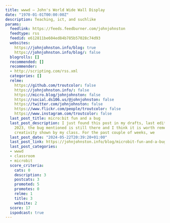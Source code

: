 ```yaml
---
title: wwwd – John's World Wide Wall Display
date: "1970-01-01T00:00:00Z"
description: Teaching, ict, and suchlike
params:
  feedlink: https://feeds.feedburner.com/johnjohnston
  feedtype: rss
  feedid: e612811be604ed84b785b57028c74d93
  websites:
    https://johnjohnston.info/blog: true
    https://johnjohnston.info/blog/: false
  blogrolls: []
  recommended: []
  recommender:
  - http://scripting.com/rss.xml
  categories: []
  relme:
    https://github.com/troutcolor: false
    https://johnjohnston.info/: false
    https://micro.blog/johnjohnston: false
    https://social.ds106.us/@johnjohnston: false
    https://twitter.com/johnjohnston: false
    https://www.flickr.com/people/troutcolor: false
    https://www.instagram.com/troutcolor: false
  last_post_title: micro:bit fun and a bug
  last_post_description: I just found this post in my drafts, last edit September
    2023, the bug mentioned is still there and I think it is worth remembering the
    creativity shown by my class. For the past couple of weeks, we
  last_post_date: "2024-05-22T20:39:20+01:00"
  last_post_link: https://johnjohnston.info/blog/microbit-fun-and-a-bug/
  last_post_categories:
  - wwwd
  - classroom
  - microbit
  score_criteria:
    cats: 0
    description: 3
    postcats: 3
    promoted: 5
    promotes: 0
    relme: 1
    title: 3
    website: 2
  score: 17
  ispodcast: true
---
```

